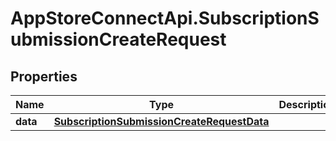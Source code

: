 # AppStoreConnectApi.SubscriptionSubmissionCreateRequest

## Properties

Name | Type | Description | Notes
------------ | ------------- | ------------- | -------------
**data** | [**SubscriptionSubmissionCreateRequestData**](SubscriptionSubmissionCreateRequestData.md) |  | 


